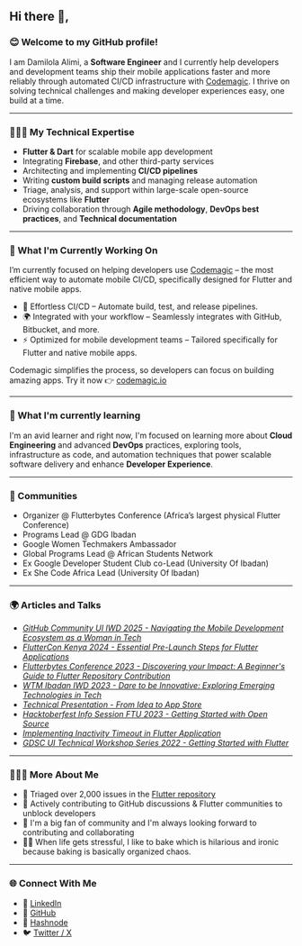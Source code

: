 ## Hi there 👋, 

### 😊 Welcome to my GitHub profile!

I am Damilola Alimi, a **Software Engineer** and I currently help developers and development teams ship their mobile applications faster and more reliably through automated CI/CD infrastructure with [Codemagic](codemagic.io). I thrive on solving technical challenges and making developer experiences easy, one build at a time.

---

### 👩🏽‍💻 My Technical Expertise
- **Flutter & Dart** for scalable mobile app development
- Integrating **Firebase**, and other third-party services
- Architecting and implementing **CI/CD pipelines**
- Writing **custom build scripts** and managing release automation  
- Triage, analysis, and support within large-scale open-source ecosystems like **Flutter**  
- Driving collaboration through **Agile methodology**, **DevOps best practices**, and **Technical documentation**  
---

### 🔭 What I'm Currently Working On
I’m currently focused on helping developers use [Codemagic](codemagic.io) – the most efficient way to automate mobile CI/CD, specifically designed for Flutter and native mobile apps.
- 🔧 Effortless CI/CD – Automate build, test, and release pipelines.
- 🌍 Integrated with your workflow – Seamlessly integrates with GitHub, Bitbucket, and more.
- ⚡ Optimized for mobile development teams – Tailored specifically for Flutter and native mobile apps.

Codemagic simplifies the process, so developers can focus on building amazing apps. Try it now 👉 [codemagic.io](codemagic.io)

---

### 🌱 What I'm currently learning
I'm an avid learner and right now, I'm focused on learning more about **Cloud Engineering** and advanced **DevOps** practices, exploring tools, infrastructure as code, and automation techniques that power scalable software delivery and enhance **Developer Experience**.

---

### 👯 Communities
- Organizer @ Flutterbytes Conference (Africa’s largest physical Flutter Conference)
- Programs Lead @ GDG Ibadan
- Google Women Techmakers Ambassador
- Global Programs Lead @ African Students Network
- Ex Google Developer Student Club co-Lead (University Of Ibadan)
- Ex She Code Africa Lead (University Of Ibadan)

---

### 🌍 Articles and Talks

- *[GitHub Community UI IWD 2025 - Navigating the Mobile Development Ecosystem as a Woman in Tech](https://www.canva.com/design/DAGDL3jyxto/M0rA0j8gkAV71-aQMpxnrg/edit?utm_content=DAGDL3jyxto&utm_campaign=designshare&utm_medium=link2&utm_source=sharebutton)*
- *[FlutterCon Kenya 2024 - Essential Pre-Launch Steps for Flutter Applications](https://docs.google.com/presentation/d/19z3AwO-iKgJqLedkIXHyWDEWhzkC0TLAaHXowBAZAyo)*
- *[Flutterbytes Conference 2023 - Discovering your Impact: A Beginner's Guide to Flutter Repository Contribution](https://docs.google.com/presentation/d/1_aT4-oTYwqendM6evVQJyWCUHM0mDRbm)*
- *[WTM Ibadan IWD 2023 - Dare to be Innovative: Exploring Emerging Technologies in Tech](https://docs.google.com/presentation/d/11zd7ji-OgdY1uNKDIpYfW2Kab8ryd6BivaBlaGf2nb0)*
- *[Technical Presentation - From Idea to App Store](https://www.canva.com/design/DAFhSV349LI/x6IgvoXysJm_kb81c976Zw/edit?utm_content=DAFhSV349LI&utm_campaign=designshare&utm_medium=link2&utm_source=sharebutton)*
- *[Hacktoberfest Info Session FTU 2023 - Getting Started with Open Source](https://www.canva.com/design/DAFx0Ma_CZk/oM37AYcoC84hJ8wmuow29w/view?utm_content=DAFx0Ma_CZk&utm_campaign=designshare&utm_medium=link2&utm_source=uniquelinks&utlId=h3c14cc1de4)*
- *[Implementing Inactivity Timeout in Flutter Application](https://ease.hashnode.dev/implementing-inactivity-timeout-in-flutter-application)*
- *[GDSC UI Technical Workshop Series 2022 - Getting Started with Flutter](https://docs.google.com/presentation/d/1n2uKpejS8ORXR5r877h4NbmNX814BrAx41gwofeOMkU)* 

---

### 🧑🏽‍🔧 More About Me

- 🐞 Triaged over 2,000 issues in the [Flutter repository](https://github.com/flutter/flutter/issues)
- 🧵 Actively contributing to GitHub discussions & Flutter communities to unblock developers
- 👯 I'm a big fan of community and I'm always looking forward to contributing and collaborating
- 💆‍♀️ When life gets stressful, I like to bake which is hilarious and ironic because baking is basically organized chaos.

---

### 🌐 Connect With Me

- 💼 [LinkedIn](https://www.linkedin.com/in/damilolaalimi/)
- 🐙 [GitHub](https://github.com/dam-ease)
- 🧠 [Hashnode](https://ease.hashnode.dev/)
- 🐦 [Twitter / X](https://twitter.com/dammy_alimi)
